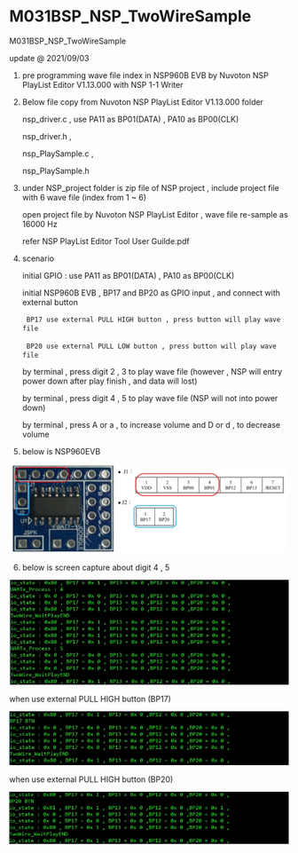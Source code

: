 # M031BSP_NSP_TwoWireSample
 M031BSP_NSP_TwoWireSample


update @ 2021/09/03

1. pre programming wave file index in NSP960B EVB by Nuvoton NSP PlayList Editor V1.13.000 with NSP 1-1 Writer

2. Below file copy from Nuvoton NSP PlayList Editor V1.13.000 folder

	nsp_driver.c , use PA11 as BP01(DATA) , PA10 as BP00(CLK)
	
	nsp_driver.h  ,
	
	nsp_PlaySample.c , 
	
	nsp_PlaySample.h 

3. under NSP_project folder is zip file of NSP project , include project file with 6 wave file (index from 1 ~ 6) 

	open project file by Nuvoton NSP PlayList Editor , wave file re-sample as 16000 Hz 

	refer NSP PlayList Editor Tool User Guilde.pdf


4. scenario 

	initial GPIO : use PA11 as BP01(DATA) , PA10 as BP00(CLK) 
	
	initial NSP960B EVB , BP17 and BP20 as GPIO input , and connect with external button 
		
		BP17 use external PULL HIGH button , press button will play wave file
		
		BP20 use external PULL LOW button , press button will play wave file
	
	by terminal , press digit 2 , 3 to play wave file (however , NSP will entry power down after play finish , and data will lost)
	
	by terminal , press digit 4 , 5 to play wave file (NSP will not into power down)
	
	by terminal , press A or a , to increase volume and D or d , to decrease volume
	

5. below is NSP960EVB

![image](https://github.com/released/M031BSP_NSP_TwoWireSample/blob/main/NSP960_EVB.jpg)


6. below is screen capture about digit 4 , 5

![image](https://github.com/released/M031BSP_NSP_TwoWireSample/blob/main/DIGIT_4_5.jpg)

when use external PULL HIGH button (BP17) 

![image](https://github.com/released/M031BSP_NSP_TwoWireSample/blob/main/BP17_IO.jpg)

when use external PULL HIGH button (BP20) 

![image](https://github.com/released/M031BSP_NSP_TwoWireSample/blob/main/BP20_IO.jpg)

